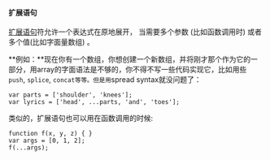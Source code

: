 #### 扩展语句

[扩展语句](https://developer.mozilla.org/en-US/docs/Web/JavaScript/Reference/Operators/Spread_syntax)符允许一个表达式在原地展开， 当需要多个参数 (比如函数调用时) 或者多个值(比如字面量数组) 。

**例如：**现在你有一个数组，你想创建一个新数组，并将刚才那个作为它的一部分，用array的字面语法是不够的，你不得不写一些代码实现它，比如用些`push`, `splice`, `concat等等。但是用`spread syntax就没问题了：

```
var parts = ['shoulder', 'knees'];
var lyrics = ['head', ...parts, 'and', 'toes'];
```

类似的，扩展语句也可以用在函数调用的时候:

```
function f(x, y, z) { }
var args = [0, 1, 2];
f(...args);
```